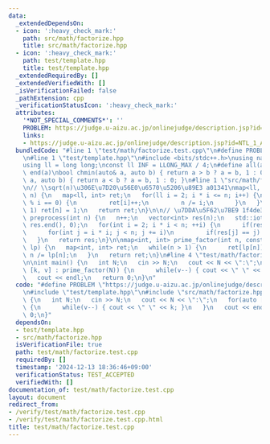 ```yaml
---
data:
  _extendedDependsOn:
  - icon: ':heavy_check_mark:'
    path: src/math/factorize.hpp
    title: src/math/factorize.hpp
  - icon: ':heavy_check_mark:'
    path: test/template.hpp
    title: test/template.hpp
  _extendedRequiredBy: []
  _extendedVerifiedWith: []
  _isVerificationFailed: false
  _pathExtension: cpp
  _verificationStatusIcon: ':heavy_check_mark:'
  attributes:
    '*NOT_SPECIAL_COMMENTS*': ''
    PROBLEM: https://judge.u-aizu.ac.jp/onlinejudge/description.jsp?id=NTL_1_A&lang=ja
    links:
    - https://judge.u-aizu.ac.jp/onlinejudge/description.jsp?id=NTL_1_A&lang=ja
  bundledCode: "#line 1 \"test/math/factorize.test.cpp\"\n#define PROBLEM \"https://judge.u-aizu.ac.jp/onlinejudge/description.jsp?id=NTL_1_A&lang=ja\"\
    \n#line 1 \"test/template.hpp\"\n#include <bits/stdc++.h>\nusing namespace std;\n\
    using ll = long long;\nconst ll INF = LLONG_MAX / 4;\n#define all(a) begin(a),\
    \ end(a)\nbool chmin(auto& a, auto b) { return a > b ? a = b, 1 : 0; }\nbool chmax(auto&\
    \ a, auto b) { return a < b ? a = b, 1 : 0; }\n#line 1 \"src/math/factorize.hpp\"\
    \n// \\sqrt(n)\u306E\u7D20\u56E0\u6570\u5206\u89E3 a01341\nmap<ll, int> prime_factor(ll\
    \ n) {\n   map<ll, int> ret;\n   for(ll i = 2; i * i <= n; i++) {\n      while(n\
    \ % i == 0) {\n         ret[i]++;\n         n /= i;\n      }\n   }\n   if(n !=\
    \ 1) ret[n] = 1;\n   return ret;\n}\n\n// \u7DDA\u5F62\u7BE9 1f4de3\nvector<int>\
    \ preprocess(int n) {\n   n++;\n   vector<int> res(n);\n   std::iota(res.begin(),\
    \ res.end(), 0);\n   for(int i = 2; i * i < n; ++i) {\n      if(res[i] < i) continue;\n\
    \      for(int j = i * i; j < n; j += i)\n         if(res[j] == j) res[j] = i;\n\
    \   }\n   return res;\n}\n\nmap<int, int> prime_factor(int n, const vector<int>&\
    \ lp) {\n   map<int, int> ret;\n   while(n > 1) {\n      ret[lp[n]]++;\n     \
    \ n /= lp[n];\n   }\n   return ret;\n}\n#line 4 \"test/math/factorize.test.cpp\"\
    \n\nint main() {\n   int N;\n   cin >> N;\n   cout << N << \":\";\n   for(auto\
    \ [k, v] : prime_factor(N)) {\n      while(v--) { cout << \" \" << k; }\n   }\n\
    \   cout << endl;\n   return 0;\n}\n"
  code: "#define PROBLEM \"https://judge.u-aizu.ac.jp/onlinejudge/description.jsp?id=NTL_1_A&lang=ja\"\
    \n#include \"test/template.hpp\"\n#include \"src/math/factorize.hpp\"\n\nint main()\
    \ {\n   int N;\n   cin >> N;\n   cout << N << \":\";\n   for(auto [k, v] : prime_factor(N))\
    \ {\n      while(v--) { cout << \" \" << k; }\n   }\n   cout << endl;\n   return\
    \ 0;\n}"
  dependsOn:
  - test/template.hpp
  - src/math/factorize.hpp
  isVerificationFile: true
  path: test/math/factorize.test.cpp
  requiredBy: []
  timestamp: '2024-12-13 18:36:46+09:00'
  verificationStatus: TEST_ACCEPTED
  verifiedWith: []
documentation_of: test/math/factorize.test.cpp
layout: document
redirect_from:
- /verify/test/math/factorize.test.cpp
- /verify/test/math/factorize.test.cpp.html
title: test/math/factorize.test.cpp
---
```

